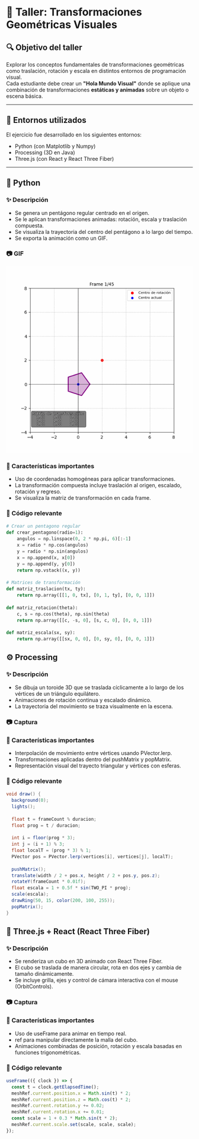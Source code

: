 # 🎨 Taller: Transformaciones Geométricas Visuales

## 🔍 Objetivo del taller

Explorar los conceptos fundamentales de transformaciones geométricas como traslación, rotación y escala en distintos entornos de programación visual.  
Cada estudiante debe crear un **"Hola Mundo Visual"** donde se aplique una combinación de transformaciones **estáticas y animadas** sobre un objeto o escena básica.

---

## 🔧 Entornos utilizados

El ejercicio fue desarrollado en los siguientes entornos:

- Python (con Matplotlib y Numpy)
- Processing (3D en Java)
- Three.js (con React y React Three Fiber)

---

## 🐍 Python

### ✨ Descripción

- Se genera un pentágono regular centrado en el origen.
- Se le aplican transformaciones animadas: rotación, escala y traslación compuesta.
- Se visualiza la trayectoria del centro del pentágono a lo largo del tiempo.
- Se exporta la animación como un GIF.

### 📷 GIF

![pentagono_animado.gif](python/pentagono_animado.gif)

### 🧠 Características importantes

- Uso de coordenadas homogéneas para aplicar transformaciones.
- La transformación compuesta incluye traslación al origen, escalado, rotación y regreso.
- Se visualiza la matriz de transformación en cada frame.

### 🧩 Código relevante

```python
# Crear un pentagono regular
def crear_pentagono(radio=1):
    angulos = np.linspace(0, 2 * np.pi, 6)[:-1]
    x = radio * np.cos(angulos)
    y = radio * np.sin(angulos)
    x = np.append(x, x[0])
    y = np.append(y, y[0])
    return np.vstack((x, y))

# Matrices de transformación
def matriz_traslacion(tx, ty):
    return np.array([[1, 0, tx], [0, 1, ty], [0, 0, 1]])

def matriz_rotacion(theta):
    c, s = np.cos(theta), np.sin(theta)
    return np.array([[c, -s, 0], [s, c, 0], [0, 0, 1]])

def matriz_escala(sx, sy):
    return np.array([[sx, 0, 0], [0, sy, 0], [0, 0, 1]])
```

## ⚙️ Processing

### ✨ Descripción

- Se dibuja un toroide 3D que se traslada cíclicamente a lo largo de los vértices de un triángulo equilátero.
- Animaciones de rotación continua y escalado dinámico.
- La trayectoria del movimiento se traza visualmente en la escena.

### 📷 Captura

### 🧠 Características importantes

- Interpolación de movimiento entre vértices usando PVector.lerp.
- Transformaciones aplicadas dentro del pushMatrix y popMatrix.
- Representación visual del trayecto triangular y vértices con esferas.

### 🧩 Código relevante

```java
void draw() {
  background(0);
  lights();

  float t = frameCount % duracion;
  float prog = t / duracion;

  int i = floor(prog * 3);
  int j = (i + 1) % 3;
  float localT = (prog * 3) % 1;
  PVector pos = PVector.lerp(vertices[i], vertices[j], localT);

  pushMatrix();
  translate(width / 2 + pos.x, height / 2 + pos.y, pos.z);
  rotateY(frameCount * 0.01f);
  float escala = 1 + 0.5f * sin(TWO_PI * prog);
  scale(escala);
  drawRing(50, 15, color(200, 100, 255));
  popMatrix();
}
```

## 🧊 Three.js + React (React Three Fiber)

### ✨ Descripción

- Se renderiza un cubo en 3D animado con React Three Fiber.
- El cubo se traslada de manera circular, rota en dos ejes y cambia de tamaño dinámicamente.
- Se incluye grilla, ejes y control de cámara interactiva con el mouse (OrbitControls).

### 📷 Captura

### 🧠 Características importantes

- Uso de useFrame para animar en tiempo real.
- ref para manipular directamente la malla del cubo.
- Animaciones combinadas de posición, rotación y escala basadas en funciones trigonométricas.

### 🧩 Código relevante

```javascript
useFrame(({ clock }) => {
  const t = clock.getElapsedTime();
  meshRef.current.position.x = Math.sin(t) * 2;
  meshRef.current.position.z = Math.cos(t) * 2;
  meshRef.current.rotation.y += 0.02;
  meshRef.current.rotation.x += 0.01;
  const scale = 1 + 0.3 * Math.sin(t * 2);
  meshRef.current.scale.set(scale, scale, scale);
});
```